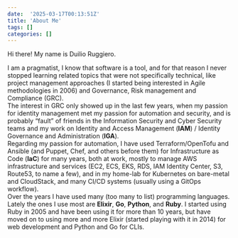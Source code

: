 ```yaml
---
date:  '2025-03-17T00:13:51Z'
title: 'About Me'
tags: []
categories: []
---
```


Hi there! My name is Duilio Ruggiero.

I am a pragmatist, I know that software is a tool, and for that reason I never
stopped learning related topics that were not specifically technical, like
project management approaches (I started being interested in Agile methodologies
in 2006) and Governance, Risk management and Compliance (GRC).\
The interest in GRC only showed up in the last few years, when my passion for
identity management met my passion for automation and security, and is probably
“fault” of friends in the Information Security and Cyber Security teams and my
work on Identity and Access Management (**IAM**) / Identity Governance and
Administration (**IGA**).\
Regarding my passion for automation, I have used Terraform/OpenTofu and Ansible
(and Puppet, Chef, and others before them) for Infrastructure as Code (**IaC**)
for many years, both at work, mostly to manage AWS infrastructure and services
(EC2, ECS, EKS, RDS, IAM Identity Center, S3, Route53, to name a few), and in my
home-lab for Kubernetes on bare-metal and CloudStack, and many CI/CD systems
(usually using a GitOps workflow).\
Over the years I have used many (too many to list) programming languages. Lately
the ones I use most are **Elixir**, **Go**, **Python**, and **Ruby**. I started
using Ruby in 2005 and have been using it for more than 10 years, but have moved
on to using more and more Elixir (started playing with it in 2014) for web
development and Python and Go for CLIs.
